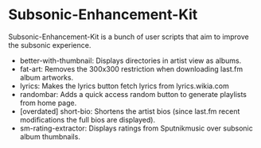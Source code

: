 # Subsonic-Enhancement-Kit

Subsonic-Enhancement-Kit is a bunch of user scripts that aim to improve the subsonic experience.

- better-with-thumbnail:    Displays directories in artist view as albums.
- fat-art:                  Removes the 300x300 restriction when downloading last.fm album artworks.
- lyrics:                   Makes the lyrics button fetch lyrics from lyrics.wikia.com
- randombar:                Adds a quick access random button to generate playlists from home page.
- [overdated] short-bio:    Shortens the artist bios (since last.fm recent modifications the full bios are displayed).
- sm-rating-extractor:      Displays ratings from Sputnikmusic over subsonic album thumbnails.


